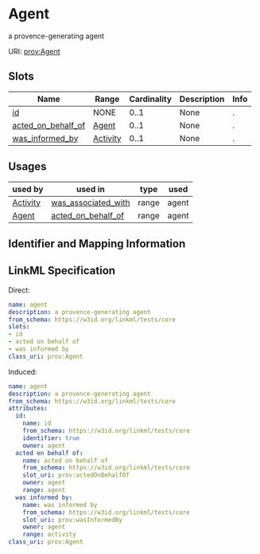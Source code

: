 # Agent

a provence-generating agent

URI: [prov:Agent](http://www.w3.org/ns/prov#Agent)



<!-- no inheritance hierarchy -->



## Slots

| Name | Range | Cardinality | Description  | Info |
| ---  | --- | --- | --- | --- |
| [id](id.md) | NONE | 0..1 | None  | . |
| [acted_on_behalf_of](acted_on_behalf_of.md) | [Agent](Agent.md) | 0..1 | None  | . |
| [was_informed_by](was_informed_by.md) | [Activity](Activity.md) | 0..1 | None  | . |


## Usages


| used by | used in | type | used |
| ---  | --- | --- | --- |
| [Activity](Activity.md) | [was_associated_with](was_associated_with.md) | range | agent |
| [Agent](Agent.md) | [acted_on_behalf_of](acted_on_behalf_of.md) | range | agent |



## Identifier and Mapping Information






## LinkML Specification

<!-- TODO: investigate https://stackoverflow.com/questions/37606292/how-to-create-tabbed-code-blocks-in-mkdocs-or-sphinx -->

Direct:

```yaml
name: agent
description: a provence-generating agent
from_schema: https://w3id.org/linkml/tests/core
slots:
- id
- acted on behalf of
- was informed by
class_uri: prov:Agent

```

Induced:

```yaml
name: agent
description: a provence-generating agent
from_schema: https://w3id.org/linkml/tests/core
attributes:
  id:
    name: id
    from_schema: https://w3id.org/linkml/tests/core
    identifier: true
    owner: agent
  acted on behalf of:
    name: acted on behalf of
    from_schema: https://w3id.org/linkml/tests/core
    slot_uri: prov:actedOnBehalfOf
    owner: agent
    range: agent
  was informed by:
    name: was informed by
    from_schema: https://w3id.org/linkml/tests/core
    slot_uri: prov:wasInformedBy
    owner: agent
    range: activity
class_uri: prov:Agent

```